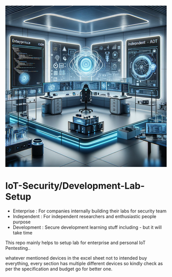![](iot-lab-setup.png)

# IoT-Security/Development-Lab-Setup
- Enterprise  : For companies internally building their labs for security team
- Independent : For independent researchers and enthusiastic people purpose 
- Development : Secure development learning stuff including - but it will take time



This repo mainly helps to setup lab for enterprise and personal IoT Pentesting..

whatever mentioned devices in the excel sheet not to intended buy everything,  every section has multiple different devices so kindly check as per the specification and budget go for better one.
